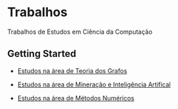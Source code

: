# Trabalhos
Trabalhos de Estudos em Ciência da Computação

## Getting Started

* [Estudos na área de Teoria dos Grafos](https://github.com/Haiga/Trabalhos/tree/master/Grafos)

* [Estudos na área de Mineração e Inteligência Artifical](https://github.com/Haiga/Trabalhos/tree/master/Minera%C3%A7%C3%A3o%20e%20IA)

* [Estudos na área de Métodos Numéricos](https://github.com/Haiga/Trabalhos/tree/master/M%C3%A9todos%20Num%C3%A9ricos)
